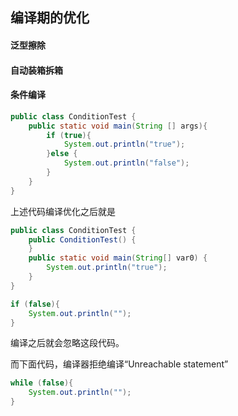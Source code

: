 ## 编译期的优化



#### 泛型擦除



#### 自动装箱拆箱



#### 条件编译

```java
public class ConditionTest {
    public static void main(String [] args){
        if (true){
            System.out.println("true");
        }else {
            System.out.println("false");
        }
    }
}
```

上述代码编译优化之后就是

```java
public class ConditionTest {
    public ConditionTest() {
    }
    public static void main(String[] var0) {
        System.out.println("true");
    }
}
```

```java
if (false){
    System.out.println("");
}
```

编译之后就会忽略这段代码。

而下面代码，编译器拒绝编译“Unreachable statement”

```java
while (false){
    System.out.println("");
}
```

